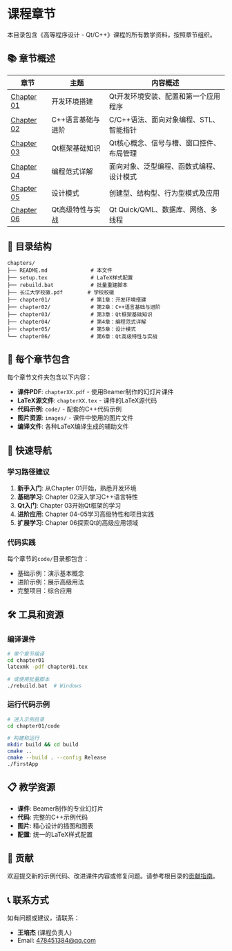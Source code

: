 # 课程章节

本目录包含《高等程序设计 - Qt/C++》课程的所有教学资料，按照章节组织。

## 📚 章节概述

| 章节 | 主题 | 内容概述 |
|------|------|----------|
| [Chapter 01](./chapter01/) | 开发环境搭建 | Qt开发环境安装、配置和第一个应用程序 |
| [Chapter 02](./chapter02/) | C++语言基础与进阶 | C/C++语法、面向对象编程、STL、智能指针 |
| [Chapter 03](./chapter03/) | Qt框架基础知识 | Qt核心概念、信号与槽、窗口控件、布局管理 |
| [Chapter 04](./chapter04/) | 编程范式详解 | 面向对象、泛型编程、函数式编程、设计模式 |
| [Chapter 05](./chapter05/) | 设计模式 | 创建型、结构型、行为型模式及应用 |
| [Chapter 06](./chapter06/) | Qt高级特性与实战 | Qt Quick/QML、数据库、网络、多线程 |

## 📁 目录结构

```
chapters/
├── README.md              # 本文件
├── setup.tex              # LaTeX样式配置
├── rebuild.bat            # 批量重建脚本
├── 长江大学校徽.pdf        # 学校校徽
├── chapter01/             # 第1章：开发环境搭建
├── chapter02/             # 第2章：C++语言基础与进阶
├── chapter03/             # 第3章：Qt框架基础知识
├── chapter04/             # 第4章：编程范式详解
├── chapter05/             # 第5章：设计模式
└── chapter06/             # 第6章：Qt高级特性与实战
```

## 🎯 每个章节包含

每个章节文件夹包含以下内容：

- **课件PDF**: `chapterXX.pdf` - 使用Beamer制作的幻灯片课件
- **LaTeX源文件**: `chapterXX.tex` - 课件的LaTeX源代码
- **代码示例**: `code/` - 配套的C++代码示例
- **图片资源**: `images/` - 课件中使用的图片文件
- **编译文件**: 各种LaTeX编译生成的辅助文件

## 🚀 快速导航

### 学习路径建议

1. **新手入门**: 从Chapter 01开始，熟悉开发环境
2. **基础学习**: Chapter 02深入学习C++语言特性
3. **Qt入门**: Chapter 03开始Qt框架的学习
4. **进阶应用**: Chapter 04-05学习高级特性和项目实践
5. **扩展学习**: Chapter 06探索Qt的高级应用领域

### 代码实践

每个章节的`code/`目录都包含：
- 基础示例：演示基本概念
- 进阶示例：展示高级用法
- 完整项目：综合应用

## 🛠️ 工具和资源

### 编译课件

```bash
# 单个章节编译
cd chapter01
latexmk -pdf chapter01.tex

# 或使用批量脚本
./rebuild.bat  # Windows
```

### 运行代码示例

```bash
# 进入示例目录
cd chapter01/code

# 构建和运行
mkdir build && cd build
cmake ..
cmake --build . --config Release
./FirstApp
```

## 📋 教学资源

- **课件**: Beamer制作的专业幻灯片
- **代码**: 完整的C++示例代码
- **图片**: 精心设计的插图和图表
- **配置**: 统一的LaTeX样式配置

## 🤝 贡献

欢迎提交新的示例代码、改进课件内容或修复问题。请参考根目录的[贡献指南](../CONTRIBUTING.md)。

## 📞 联系方式

如有问题或建议，请联系：
- **王培杰** (课程负责人)
- Email: 478451384@qq.com
